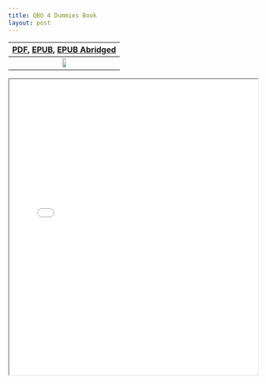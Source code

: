 ```yaml
---
title: QBO 4 Dummies Book
layout: post
---
```


|[PDF](/assets/qbo-book/QuickBooks-Online-For-Dummies-Ringstrom-Marmel.pdf), [EPUB](/assets/qbo-book/QuickBooks.Online.For.Dummies-Ringstrom.Marmel.epub), [EPUB Abridged](/assets/qbo-book/QuickBooks-Online.abridged.epub)|
|:-:|
|<img src="/assets/qbo-4-dummies-book/QuickBooks-Online-For-Dummies-Ringstrom-Marmel.jpg" width="20%"/>|


<div class="pdf-container">
    <iframe src="/assets/qbo-4-dummies-book/QuickBooks-Online-For-Dummies-Ringstrom-Marmel.pdf#zoom=FitH" height="600" width="100%" allowFullScreen="true">
    </iframe>
</div>
